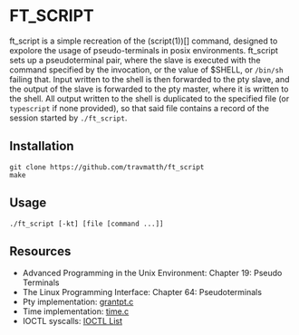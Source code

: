 # FT_SCRIPT

ft_script is a simple recreation of the (script(1))[] command, designed to expolore the usage of pseudo-terminals in posix environments. ft_script sets up a pseudoterminal pair, where the slave is executed with the command specified by the invocation, or the value of $SHELL, or `/bin/sh` failing that. Input written to the shell is then forwarded to the pty slave, and the output of the slave is forwarded to the pty master, where it is written to the shell. All output written to the shell is duplicated to the specified file (or `typescript` if none provided), so that said file contains a record of the session started by `./ft_script`.    

## Installation
```
git clone https://github.com/travmatth/ft_script
make
```

## Usage
```
./ft_script [-kt] [file [command ...]]
```

## Resources

- Advanced Programming in the Unix Environment: Chapter 19: Pseudo Terminals
- The Linux Programming Interface: Chapter 64: Pseudoterminals
- Pty implementation: [grantpt.c](https://opensource.apple.com/source/Libc/Libc-825.25/stdlib/grantpt.c)
- Time implementation: [time.c](https://code.woboq.org/userspace/glibc/sysdeps/unix/sysv/linux/tcsetattr.c.html)
- IOCTL syscalls: [IOCTL List](https://www.freebsd.org/cgi/man.cgi?query=tty&sektion=4)